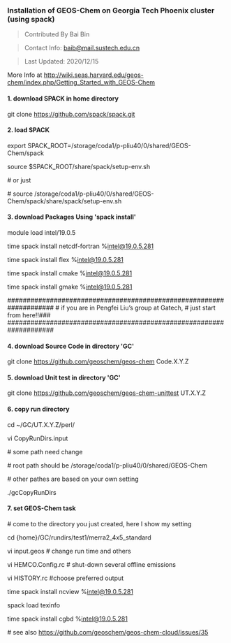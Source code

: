### Installation of GEOS-Chem on Georgia Tech Phoenix cluster (using spack)

> Contributed By Bai Bin

> Contact Info: baib@mail.sustech.edu.cn

> Last Updated: 2020/12/15

More Info at http://wiki.seas.harvard.edu/geos-chem/index.php/Getting_Started_with_GEOS-Chem

#### 1. download SPACK in home directory

git clone https://github.com/spack/spack.git

#### 2. load SPACK

export SPACK_ROOT=/storage/coda1/p-pliu40/0/shared/GEOS-Chem/spack

source $SPACK_ROOT/share/spack/setup-env.sh

\# or just

\# source /storage/coda1/p-pliu40/0/shared/GEOS-Chem/spack/share/spack/setup-env.sh

#### 3. download Packages Using 'spack install'

module load intel/19.0.5

time spack install netcdf-fortran %intel@19.0.5.281

time spack install flex %intel@19.0.5.281

time spack install cmake %intel@19.0.5.281

time spack install gmake %intel@19.0.5.281


\####################################################################
\# if you are in Pengfei Liu’s group at Gatech, 
\# just start from here!!###
\####################################################################

#### 4. download Source Code in directory 'GC'

git clone https://github.com/geoschem/geos-chem Code.X.Y.Z

#### 5. download Unit test in directory 'GC'

git clone https://github.com/geoschem/geos-chem-unittest UT.X.Y.Z

#### 6. copy run directory

cd ~/GC/UT.X.Y.Z/perl/

vi CopyRunDirs.input

\# some path need change

\# root path should be /storage/coda1/p-pliu40/0/shared/GEOS-Chem

\# other pathes are based on your own setting

./gcCopyRunDirs

#### 7. set GEOS-Chem task

\# come to the directory you just created, here I show my setting

cd {home}/GC/rundirs/test1/merra2_4x5_standard

vi input.geos # change run time and others

vi HEMCO.Config.rc # shut-down several offline emissions

vi HISTORY.rc #choose preferred output

time spack install ncview %intel@19.0.5.281

spack load texinfo

time spack install cgbd %intel@19.0.5.281

\# see also https://github.com/geoschem/geos-chem-cloud/issues/35
